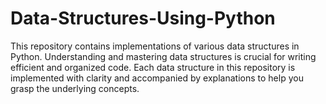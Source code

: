 # Data-Structures-Using-Python

This repository contains implementations of various data structures in Python. Understanding and mastering data structures is crucial for writing efficient and organized code. Each data structure in this repository is implemented with clarity and accompanied by explanations to help you grasp the underlying concepts.

